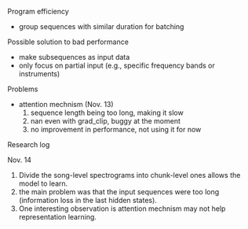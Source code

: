 Program efficiency
- group sequences with similar duration for batching

Possible solution to bad performance
- make subsequences as input data
- only focus on partial input (e.g., specific frequency bands or instruments)

Problems
- attention mechnism (Nov. 13)
    1. sequence length being too long, making it slow
    2. nan even with grad_clip, buggy at the moment
    3. no improvement in performance, not using it for now

Research log

Nov. 14
1. Divide the song-level spectrograms into chunk-level ones allows the model to learn.
2. the main problem was that the input sequences were too long (information loss in the last hidden states).
3. One interesting observation is attention mechnism may not help representation learning.

